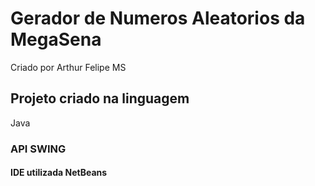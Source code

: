 # Gerador de Numeros Aleatorios da MegaSena
Criado por Arthur Felipe MS

## Projeto criado na linguagem
Java

### API SWING

#### IDE utilizada NetBeans
